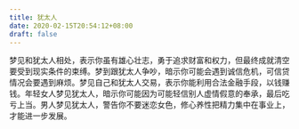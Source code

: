 ```yaml
---
title: 犹太人
date: 2020-02-15T20:54:12+08:00
draft: false
---
```


梦见和犹太人相处，表示你虽有雄心壮志，勇于追求财富和权力，但最终成就清空要受到现实条件的束缚。梦到跟犹太人争吵，暗示你可能会遇到诚信危机，可信贷情况会要遇到麻烦。梦见自己和犹太人交易，表示你能利用合法金融手段，以钱赚钱。年轻女人梦见犹太人，暗示你可能因为可能轻信别人虚情假意的奉承，最后吃亏上当。男人梦见犹太人，警告你不要迷恋女色，修心养性把精力集中在事业上，才能进一步发展。